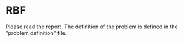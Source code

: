 # RBF
Please read the report. The definition of the problem is defined in the "problem definition" file.
